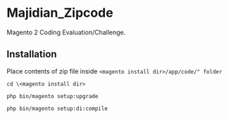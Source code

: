 # Majidian_Zipcode
Magento 2 Coding Evaluation/Challenge.

## Installation

Place contents of zip file inside `<magento install dir>/app/code/" folder`

`cd \<magento install dir>`

`php bin/magento setup:upgrade`

`php bin/magento setup:di:compile`
